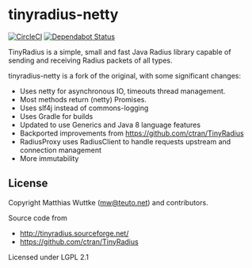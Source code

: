# tinyradius-netty

[![CircleCI](https://circleci.com/gh/globalreachtech/tinyradius-netty.svg?style=svg)](https://circleci.com/gh/globalreachtech/tinyradius-netty)
[![Dependabot Status](https://api.dependabot.com/badges/status?host=github&repo=globalreachtech/tinyradius-netty)](https://dependabot.com)


TinyRadius is a simple, small and fast Java Radius library capable of
sending and receiving Radius packets of all types.

tinyradius-netty is a fork of the original, with some significant changes:
- Uses netty for asynchronous IO, timeouts thread management.
- Most methods return (netty) Promises.
- Uses slf4j instead of commons-logging
- Uses Gradle for builds
- Updated to use Generics and Java 8 language features
- Backported improvements from https://github.com/ctran/TinyRadius
- RadiusProxy uses RadiusClient to handle requests upstream and connection management
- More immutability

## License
Copyright Matthias Wuttke (mw@teuto.net) and contributors.

Source code from
- http://tinyradius.sourceforge.net/
- https://github.com/ctran/TinyRadius

Licensed under LGPL 2.1